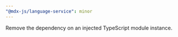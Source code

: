 ```yaml
---
"@mdx-js/language-service": minor
---
```


Remove the dependency on an injected TypeScript module instance.
